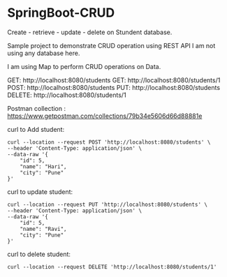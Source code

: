 # SpringBoot-CRUD
Create - retrieve - update - delete on Stundent database.

Sample project to demonstrate CRUD operation using REST API
I am not using any database here.

I am using Map to perform CRUD operations on Data.

GET: http://localhost:8080/students
GET: http://localhost:8080/students/1
POST: http://localhost:8080/students
PUT: http://localhost:8080/students
DELETE: http://localhost:8080/students/1

Postman collection : https://www.getpostman.com/collections/79b34e5606d66d88881e

curl to Add student:

    curl --location --request POST 'http://localhost:8080/students' \
    --header 'Content-Type: application/json' \
    --data-raw '{
        "id": 5,
        "name": "Hari",
        "city": "Pune"
    }'

curl to update student:

    curl --location --request PUT 'http://localhost:8080/students' \
    --header 'Content-Type: application/json' \
    --data-raw '{
        "id": 5,
        "name": "Ravi",
        "city": "Pune"
    }'
    
curl to delete student:

    curl --location --request DELETE 'http://localhost:8080/students/1'
    
 
